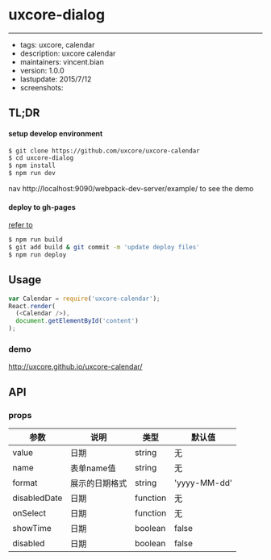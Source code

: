# uxcore-dialog
---

- tags: uxcore, calendar
- description: uxcore calendar
- maintainers: vincent.bian
- version: 1.0.0
- lastupdate: 2015/7/12
- screenshots:

## TL;DR

#### setup develop environment

```sh
$ git clone https://github.com/uxcore/uxcore-calendar
$ cd uxcore-dialog
$ npm install
$ npm run dev
```
nav http://localhost:9090/webpack-dev-server/example/ to see the demo

#### deploy to gh-pages
[refer to]( http://stackoverflow.com/questions/17643381/how-to-upload-my-angularjs-static-site-to-github-pages)
```sh
$ npm run build
$ git add build & git commit -m 'update deploy files'
$ npm run deploy
```

## Usage

```js
var Calendar = require('uxcore-calendar');
React.render(
  (<Calendar />),
  document.getElementById('content')
);
```

### demo
http://uxcore.github.io/uxcore-calendar/

## API

### props

|参数|说明|类型|默认值|
|---|----|---|------|
|value|日期|string|无|
|name|表单name值|string|无|
|format|展示的日期格式|string|'yyyy-MM-dd'|
|disabledDate|日期|function|无|
|onSelect|日期|function|无|
|showTime|日期|boolean|false|
|disabled|日期|boolean|false|
